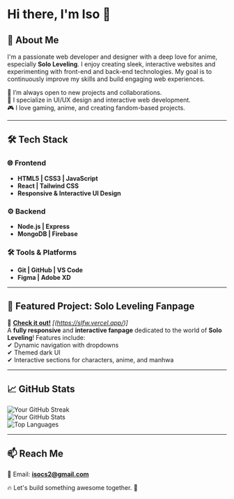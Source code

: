 # Hi there, I'm Iso 👋  

## 🌟 About Me  

I'm a passionate web developer and designer with a deep love for anime, especially **Solo Leveling**. I enjoy creating sleek, interactive websites and experimenting with front-end and back-end technologies. My goal is to continuously improve my skills and build engaging web experiences.  

🚀 I’m always open to new projects and collaborations.  
🎨 I specialize in UI/UX design and interactive web development.  
🎮 I love gaming, anime, and creating fandom-based projects.

---

## 🛠 Tech Stack  

### 🌐 Frontend  
- **HTML5 | CSS3 | JavaScript**  
- **React | Tailwind CSS**  
- **Responsive & Interactive UI Design**  

### ⚙ Backend  
- **Node.js | Express**  
- **MongoDB | Firebase**  

### 🛠 Tools & Platforms  
- **Git | GitHub | VS Code**  
- **Figma | Adobe XD**  

---

## 📌 Featured Project: **Solo Leveling Fanpage**  
🔗 **[Check it out!](#)** *[(https://slfw.vercel.app/)]*  
A **fully responsive** and **interactive fanpage** dedicated to the world of **Solo Leveling**! Features include:  
✔ Dynamic navigation with dropdowns  
✔ Themed dark UI  
✔ Interactive sections for characters, anime, and manhwa  

---

## 📈 GitHub Stats  

![Your GitHub Streak](https://github-readme-streak-stats.herokuapp.com/?user=IsoSL&theme=tokyonight)  
![Your GitHub Stats](https://github-readme-stats.vercel.app/api?username=IsoSL&show_icons=true&theme=tokyonight)  
![Top Languages](https://github-readme-stats.vercel.app/api/top-langs/?username=IsoSL&layout=compact&theme=tokyonight)  

---

## 📫 Reach Me  
📧 Email: **isocs2@gmail.com**

🔥 Let's build something awesome together. 🚀  
